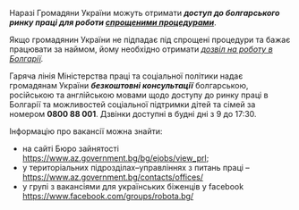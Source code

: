 
Наразі Громадяни України можуть отримати ***доступ до болгарського ринку праці для роботи  [спрощеними процедурами](/article/bg-work-details)***.


Якщо громадянин України не підпадає під спрощені процедури та бажає працювати за наймом, йому необхідно отримати *[дозвіл на роботу в Болгарії](/article/5a54119e47bb4e2a912f740d7).*


Гаряча лінія Міністерства праці та соціальної політики надає громадянам України ***безкоштовні консультації*** болгарською, російською та англійською мовами щодо доступу до ринку праці в Болгарії та можливостей соціальної підтримки дітей та сімей за номером **0800 88 001**. Дзвінки доступні в будні  дні з 9 до 17:30.



Інформацію про вакансії можна знайти:
- на сайті Бюро зайнятості https://www.az.government.bg/bg/ejobs/view_prl;
- у територіальних підрозділах–управліннях з питань праці – https://www.az.government.bg/contacts/offices/
- у групі з вакансіями для українських біженців у facebook https://www.facebook.com/groups/robota.bg/


